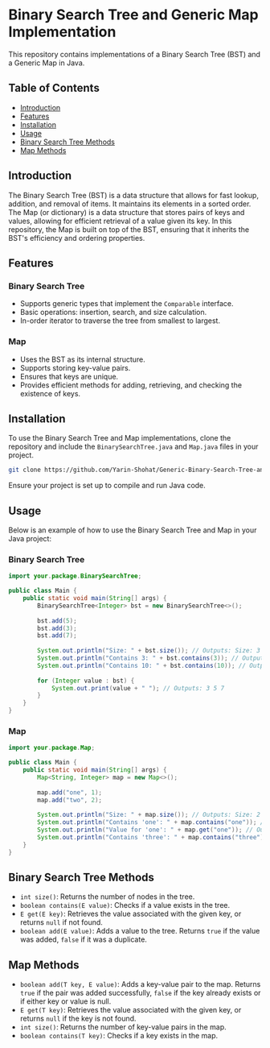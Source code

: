 # Binary Search Tree and Generic Map Implementation

This repository contains implementations of a Binary Search Tree (BST) and a Generic Map in Java. 

## Table of Contents
- [Introduction](#introduction)
- [Features](#features)
- [Installation](#installation)
- [Usage](#usage)
- [Binary Search Tree Methods](#binary-search-tree-methods)
- [Map Methods](#map-methods)

## Introduction

The Binary Search Tree (BST) is a data structure that allows for fast lookup, addition, and removal of items. It maintains its elements in a sorted order. The Map (or dictionary) is a data structure that stores pairs of keys and values, allowing for efficient retrieval of a value given its key. In this repository, the Map is built on top of the BST, ensuring that it inherits the BST's efficiency and ordering properties.

## Features

### Binary Search Tree
- Supports generic types that implement the `Comparable` interface.
- Basic operations: insertion, search, and size calculation.
- In-order iterator to traverse the tree from smallest to largest.

### Map
- Uses the BST as its internal structure.
- Supports storing key-value pairs.
- Ensures that keys are unique.
- Provides efficient methods for adding, retrieving, and checking the existence of keys.

## Installation

To use the Binary Search Tree and Map implementations, clone the repository and include the `BinarySearchTree.java` and `Map.java` files in your project.

```bash
git clone https://github.com/Yarin-Shohat/Generic-Binary-Search-Tree-and-Map.git
```

Ensure your project is set up to compile and run Java code.

## Usage

Below is an example of how to use the Binary Search Tree and Map in your Java project:

### Binary Search Tree

```java
import your.package.BinarySearchTree;

public class Main {
    public static void main(String[] args) {
        BinarySearchTree<Integer> bst = new BinarySearchTree<>();
        
        bst.add(5);
        bst.add(3);
        bst.add(7);
        
        System.out.println("Size: " + bst.size()); // Outputs: Size: 3
        System.out.println("Contains 3: " + bst.contains(3)); // Outputs: Contains 3: true
        System.out.println("Contains 10: " + bst.contains(10)); // Outputs: Contains 10: false
        
        for (Integer value : bst) {
            System.out.print(value + " "); // Outputs: 3 5 7
        }
    }
}
```

### Map

```java
import your.package.Map;

public class Main {
    public static void main(String[] args) {
        Map<String, Integer> map = new Map<>();
        
        map.add("one", 1);
        map.add("two", 2);
        
        System.out.println("Size: " + map.size()); // Outputs: Size: 2
        System.out.println("Contains 'one': " + map.contains("one")); // Outputs: Contains 'one': true
        System.out.println("Value for 'one': " + map.get("one")); // Outputs: Value for 'one': 1
        System.out.println("Contains 'three': " + map.contains("three")); // Outputs: Contains 'three': false
    }
}
```

## Binary Search Tree Methods

- `int size()`: Returns the number of nodes in the tree.
- `boolean contains(E value)`: Checks if a value exists in the tree.
- `E get(E key)`: Retrieves the value associated with the given key, or returns `null` if not found.
- `boolean add(E value)`: Adds a value to the tree. Returns `true` if the value was added, `false` if it was a duplicate.

## Map Methods

- `boolean add(T key, E value)`: Adds a key-value pair to the map. Returns `true` if the pair was added successfully, `false` if the key already exists or if either key or value is null.
- `E get(T key)`: Retrieves the value associated with the given key, or returns `null` if the key is not found.
- `int size()`: Returns the number of key-value pairs in the map.
- `boolean contains(T key)`: Checks if a key exists in the map.
